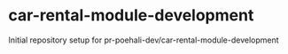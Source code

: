 # car-rental-module-development

Initial repository setup for pr-poehali-dev/car-rental-module-development